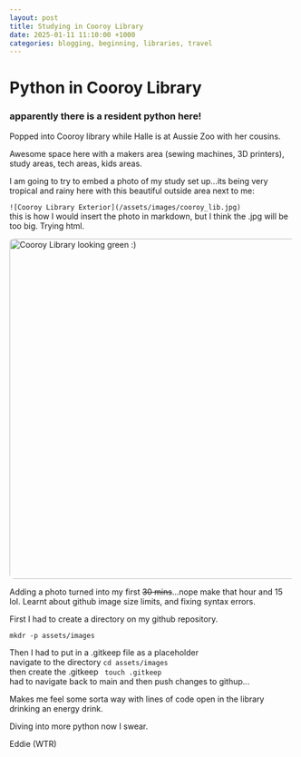 ```yaml
---
layout: post
title: Studying in Cooroy Library		
date: 2025-01-11 11:10:00 +1000
categories: blogging, beginning, libraries, travel
---
```


# Python in Cooroy Library

### apparently there is a **resident python** here!

Popped into Cooroy library while Halle is at Aussie Zoo with her cousins. 

Awesome space here with a makers area (sewing machines, 3D printers), study areas, tech areas, kids areas.

I am going to try to embed a photo of my study set up...its being very tropical and rainy here with this beautiful outside area next to me:

```![Cooroy Library Exterior](/assets/images/cooroy_lib.jpg)```  
this is how I would insert the photo in markdown, but I think the .jpg will be too big. Trying html. 

<img src="my-blog/assets/images/cooroy_lib.jpg" alt="Cooroy Library looking green :)" width="600" style="border-radius: 8px;">

Adding a photo turned into my first ~~30 mins~~...nope make that hour and 15 lol. Learnt about github image size limits, and fixing syntax errors. 

First I had to create a directory on my github repository. 

```
mkdr -p assets/images
```

Then I had to put in a .gitkeep file as a placeholder  
navigate to the directory ```cd assets/images```  
then create the .gitkeep ``` touch .gitkeep```  
had to navigate back to main and then push changes to githup...

Makes me feel some sorta way with lines of code open in the library drinking an energy drink. 


Diving into more python now I swear. 

Eddie (WTR)
